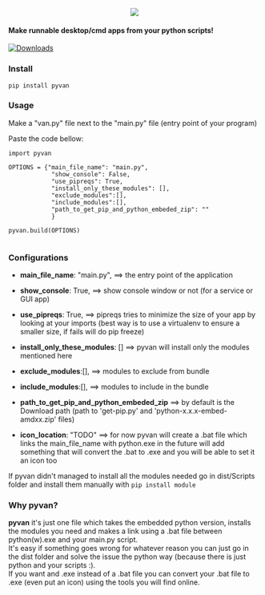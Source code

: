 <p align="center">
  <img src="pyvan.png">
</p>

<p align="center">
  <h4> Make runnable desktop/cmd apps from your python scripts!</h4>
</p>


[![Downloads](https://pepy.tech/badge/pyvan)](https://pepy.tech/project/pyvan)


### Install
```
pip install pyvan
```
### Usage

Make a "van.py" file next to the "main.py" file (entry point of your program) 

Paste the code bellow:

```
import pyvan 

OPTIONS = {"main_file_name": "main.py", 
            "show_console": False,
            "use_pipreqs": True,
            "install_only_these_modules": [],
            "exclude_modules":[],
            "include_modules":[],
            "path_to_get_pip_and_python_embeded_zip": ""
            }

pyvan.build(OPTIONS)
 
```

### Configurations

* **main_file_name**: "main.py", ==> the entry point of the application

* **show_console**: True,        ==> show console window or not (for a service or GUI app)

* **use_pipreqs**: True,         ==> pipreqs tries to minimize the size of your app by looking at your imports 
                                (best way is to use a virtualenv to ensure a smaller size, if fails will do pip freeze)

* **install_only_these_modules**: [] ==> pyvan will install only the modules mentioned here

* **exclude_modules**:[],        ==> modules to exclude from bundle 

* **include_modules**:[],        ==> modules to include in the bundle

* **path_to_get_pip_and_python_embeded_zip** ==> by default is the Download path (path to 'get-pip.py' and 'python-x.x.x-embed-amdxx.zip' files)

* **icon_location**: "TODO" ==> for now pyvan will create a .bat file which links the main_file_name with python.exe
                            in the future will add something that will convert the .bat to .exe and you will be able to set it an icon too

If pyvan didn't managed to install all the modules needed go in dist/Scripts folder and install them manually with `pip install module`


### Why pyvan?

**pyvan** it's just one file which takes the embedded python version, installs the modules you need and makes a link using a .bat file between python(w).exe and your main.py script.
<br>
It's easy if something goes wrong for whatever reason you can just go in the dist folder and solve the issue the python way (because there is just python and your scripts :).
<br>
If you want and .exe instead of a .bat file you can convert your .bat file to .exe (even put an icon) using the tools you will find online.
















